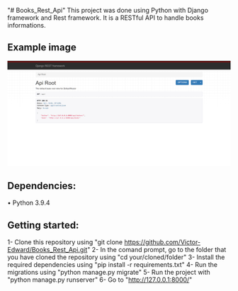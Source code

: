 "# Books_Rest_Api" 
 This project was done using Python with Django framework and Rest framework. It is a RESTful API to handle books informations.
 
## Example image

<img src="https://github.com/Victor-Edward/Books_Rest_Api/blob/main/books_api/images/example.png?raw=true" alt="Example image"/>
 
## Dependencies:
 • Python 3.9.4
 
## Getting started:
  1- Clone this repository using "git clone https://github.com/Victor-Edward/Books_Rest_Api.git"
  2- In the comand prompt, go to the folder that you have cloned the repository using "cd your/cloned/folder"
  3- Install the required dependencies using "pip install -r requirements.txt"
  4- Run the migrations using "python manage.py migrate"
  5- Run the project with "python manage.py runserver"
  6- Go to "http://127.0.0.1:8000/"
 
